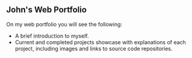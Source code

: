 ## John's Web Portfolio

On my web portfolio you will see the following:

- A brief introduction to myself.
- Current and completed projects showcase with explanations of each project, including images and links to source code repositories.
